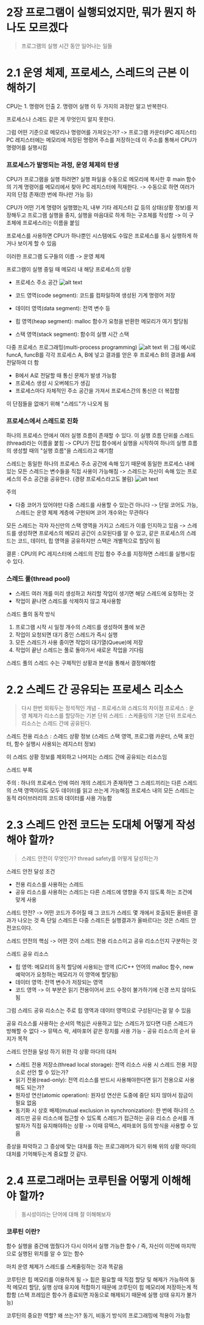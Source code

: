 # 2장 프로그램이 실행되었지만, 뭐가 뭔지 하나도 모르겠다

> 프로그램의 실행 시간 동안 일어나는 일들

# 2.1 운영 체제, 프로세스, 스레드의 근본 이해하기

CPU는 1. 명령어 인출 2. 명령어 실행 이 두 가지의 과정만 알고 반복한다.

프로세스나 스레드 같은 게 무엇인지 알지 못한다.

그럼 어떤 기준으로 메모리나 명령어를 가져오는가? -> 프로그램 카운터(PC 레지스터)
PC 레지스터에는 메모리에 저장된 명령어 주소를 저장하는데 이 주소를 통해서 CPU가 명령어를 실행시킴

### 프로세스가 발명되는 과정, 운영 체제의 탄생

CPU가 프로그램을 실행 하려면?
실행 파일을 수동으로 메모리에 복사한 후 main 함수의 기계 명령어를 메모리에서 찾아 PC 레지스터에 적재한다.
-> 수동으로 하면 여러가지의 단점 존재(한 번에 하나만 가능 등)

CPU가 어떤 기계 명령어 실행했는지, 내부 기타 레지스터 값 등의 상태(상황 정보)를 저장해두고 프로그램 실행을 중지, 실행을 마음대로 하게 하는 구조체를 작성함
-> 이 구조체에 프로세스라는 이름을 붙임

프로세스를 사용하면 CPU가 하나뿐인 시스템에도 수많은 프로세스를 동시 실행하게 하거나 보이게 할 수 있음

이러한 프로그램 도구들의 이름 -> 운영 체제


프로그램이 실행 중일 때 메모리 내 해당 프로세스의 상황
- 프로세스 주소 공간
![alt text](image/processaddress.png)

- 코드 영역(code segment): 코드를 컴파일하여 생성된 기계 명령어 저장
- 데이터 영역(data segment): 전역 변수 등
- 힙 영역(heap segment): malloc 함수가 요청을 반환한 메모리가 여기 할당됨
- 스택 영역(stack segment): 함수의 실행 시간 스택


다중 프로세스 프로그래밍(multi-process programming)
![alt text](image/mutilproc.png)
위 그림 예시로 funcA, funcB를 각각 프로세스 A, B에 넣고 결과를 얻은 후 프로세스 B의 결과를 A에 전달하여 더 함 
- B에서 A로 전달할 때 통신 문제가 발생 가능함
- 프로세스 생성 시 오버헤드가 생김
- 프로세스마다 자체적인 주소 공간을 가져서 프로세스간의 통신은 더 복잡함

이 단점들을 없애기 위해 "스레드"가 나오게 됨

### 프로세스에서 스레드로 진화

하나의 프로세스 안에서 여러 실행 흐름이 존재할 수 있다.
이 실행 흐름 단위를 스레드(thread)라는 이름을 붙힘 -> CPU가 진입 함수에서 실행을 시작하여 하나의 실행 흐름의 생성할 때의 "실행 흐름"을 스레드라고 얘기함

스레드는 동일한 하나의 프로세스 주소 공간에 속해 있기 때문에 동일한 프로세스 내에 있는 모든 스레드는 변수들을 직접 사용이 가능해짐 -> 스레드는 자신이 속해 있는 프로세스의 주소 공간을 공유한다. (경량 프로세스라고도 불림)
![alt text](image/thread.png)

주의
- 다중 코어가 있어야만 다중 스레드를 사용할 수 있는건 아니다 
-> 단일 코어도 가능, 스레드는 운영 체제 계층에 구현되며 코어 개수와는 무관하다

모든 스레드는 각자 자신만의 스택 영역을 가지고 스레드가 이를 인지하고 있음
-> 스레드를 생성하면 프로세스의 메모리 공간이 소모된다를 알 수 있고, 같은 프로세스의 스레드는 코드, 데이터, 힙 영역을 공유하지만 스택은 개별적으로 할당이 됨

결론 : CPU의 PC 레지스터에 스레드의 진입 함수 주소를 지정하면 스레드를 실행시킬 수 있다.

### 스레드 풀(thread pool)
- 스레드 여러 개를 미리 생성하고 처리할 작업이 생기면 해당 스레드에 요청하는 것
- 작업이 끝나면 스레드를 삭제하지 않고 재사용함

스레드 풀의 동작 방식
1. 프로그램 시작 시 일정 개수의 스레드를 생성하여 풀에 보관
2. 작업이 요청되면 대기 중인 스레드가 즉시 실행
3. 모든 스레드가 사용 중이면 작업이 대기열(Queue)에 저장
4. 작업이 끝난 스레드는 풀로 돌아가서 새로운 작업을 기다림

스레드 풀의 스레드 수는 구체적인 상황과 분석을 통해서 결정해야함

# 2.2 스레드 간 공유되는 프로세스 리소스

> 다시 한번 외워두는 정석적인 개념 - 프로세스와 스레드의 차이점
프로세스 : 운영 체제가 리소스를 할당하는 기본 단위
스레드 : 스케줄링의 기본 단위 
프로세스 리소스는 스레드 간에 공유된다.

스레드 전용 리소스 : 스레드 상황 정보 (스레드 스택 영역, 프로그램 카운터, 스택 포인터, 함수 실행시 사용되는 레지스터 정보)

이 스레드 상황 정보를 제외하고 나머지는 스레드 간에 공유되는 리소스임

스레드 부록

주의 : 하나의 프로세스 안에 여러 개의 스레드가 존재하면 그 스레드끼리는 다른 스레드의 스택 영역이라도 모두 데이터를 읽고 쓰는게 가능해짐 
프로세스 내의 모든 스레드는 동적 라이브러리의 코드와 데이터를 사용 가능함


# 2.3 스레드 안전 코드는 도대체 어떻게 작성해야 할까?

> 스레드 안전이 무엇인가? thread safety를 어떻게 달성하는가

스레드 안전 달성 조건
- 전용 리소스를 사용하는 스레드
- 공유 리소스를 사용하는 스레드는 다른 스레드에 영향을 주지 않도록 하는 조건에 맞게 사용

스레드 안전?
-> 어떤 코드가 주어질 때 그 코드가 스레드 몇 개에서 호출되든 올바른 결과가 나오는 것 즉 단일 스레드든 다중 스레드든 실행결과가 올바르다는 것은 스레드 안전코드이다.

스레드 안전의 핵심 -> 어떤 것이 스레드 전용 리소스이고 공유 리소스인지 구분하는 것

스레드 공유 리소스
- 힙 영역: 메모리의 동적 할당에 사용되는 영역 (C/C++ 언어의 malloc 함수, new 예악어가 요청하는 메모리가 이 영역에 할당됨)
- 데이터 영역: 전역 변수가 저장되는 영역
- 코드 영역 -> 이 부분은 읽기 전용이어서 코드 수정이 불가하기에 신경 쓰지 않아도 됨

그럼 스레드 공유 리소스는 주로 힙 영역과 데이터 영역으로 구성된다는걸 알 수 있음

공유 리소스를 사용하는 순서의 핵심은 사용하고 있는 스레드가 있다면 다른 스레드가 방해할 수 없다 -> 뮤텍스 락, 세마포어 같은 장치를 사용 가능 - 공유 리소스의 순서 유지가 목적


스레드 안전을 달성 하기 위한 각 상황 마다의 대처
- 스레드 전용 저장소(thread local storage): 전역 리소스 사용 시 스레드 전용 저장소로 선언 할 수 있는가?
- 읽기 전용(read-only): 전역 리소스를 반드시 사용해야한다면 읽기 전용으로 사용해도 되는가?
- 원자성 연산(atomic operation): 원자성 연산은 도중에 중단 되지 않아서 잠금이 필요 없음
- 동기화 시 상호 배제(mutual exclusion in synchronization): 한 번에 하나의 스레드만 공유 리소스에 접근할 수 있도록 스레드가 접근하는 공유 리소스 순서를 개발자가 직접 유지해야하는 상황 -> 이때 뮤텍스, 세마포어 등의 방식을 사용할 수 있음

증상을 파악하고 그 증상에 맞는 대처를 하는 프로그래머가 되기 위해 위의 상황 마다의 대처를 기억해두는게 중요할 것 같다.

# 2.4 프로그래머는 코루틴을 어떻게 이해해야 할까?
> 동시성이라는 단어에 대해 잘 이해해보자

### 코루틴 이란?
함수 실행을 중간에 멈췄다가 다시 이어서 실행 가능한 함수 / 즉, 자신이 이전에 마지막으로 실행된 위치를 알 수 있는 함수

마치 운영 체제가 스레드를 스케줄링하는 것과 똑같음

코루틴은 힙 메모리를 이용하게 됨 -> 힙은 필요할 때 직접 할당 및 해제가 가능하여 동적 메모리 할당, 실행 상태 유지에 적합하기 때문에 코루틴이 힙 메모리에 저장하는게 적합함 (스택 프레임은 함수가 종료되면 자동으로 해제되기 때문에 실행 상태 유지가 불가능)

코루틴의 중요한 역할? 왜 쓰는가?
동기, 비동기 방식의 프로그래밍에 적용이 가능함

